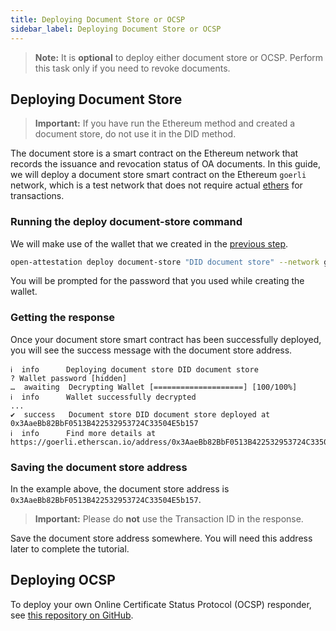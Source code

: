 ```yaml
---
title: Deploying Document Store or OCSP
sidebar_label: Deploying Document Store or OCSP
---
```

> **Note:** It is **optional** to deploy either document store or OCSP. Perform this task only if you need to revoke documents.

## Deploying Document Store

> **Important:** If you have run the Ethereum method and created a document store, do not use it in the DID method.

The document store is a smart contract on the Ethereum network that records the issuance and revocation status of OA documents. In this guide, we will deploy a document store smart contract on the Ethereum `goerli` network, which is a test network that does not require actual [ethers](/docs/docs-section/appendix/glossary#ether) for transactions.

<!-- <embed src="/docs/reusable_snippets/_document-store-overview-snippet.md" /> -->


### Running the deploy document-store command
We will make use of the wallet that we created in the [previous step](/docs/integrator-section/verifiable-document/did/create).

```bash
open-attestation deploy document-store "DID document store" --network goerli --encrypted-wallet-path wallet.json
```

You will be prompted for the password that you used while creating the wallet. 

### Getting the response
Once your document store smart contract has been successfully deployed, you will see the success message with the document store address.

```text
ℹ  info      Deploying document store DID document store
? Wallet password [hidden]
…  awaiting  Decrypting Wallet [====================] [100/100%]
ℹ  info      Wallet successfully decrypted
...
✔  success   Document store DID document store deployed at 0x3AaeBb82BbF0513B422532953724C33504E5b157
ℹ  info      Find more details at https://goerli.etherscan.io/address/0x3AaeBb82BbF0513B422532953724C33504E5b157
```

### Saving the document store address
In the example above, the document store address is `0x3AaeBb82BbF0513B422532953724C33504E5b157`. 

> **Important:** Please do **not** use the Transaction ID in the response.

Save the document store address somewhere. You will need this address later to complete the tutorial.

## Deploying OCSP
To deploy your own Online Certificate Status Protocol (OCSP) responder, see [this repository on GitHub](https://github.com/Open-Attestation/ocsp-responder).